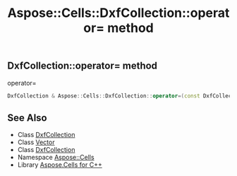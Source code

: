 ﻿---
title: Aspose::Cells::DxfCollection::operator= method
linktitle: operator=
second_title: Aspose.Cells for C++ API Reference
description: 'Aspose::Cells::DxfCollection::operator= method. operator= in C++.'
type: docs
weight: 300
url: /cpp/aspose.cells/dxfcollection/operator_asm/
---
## DxfCollection::operator= method


operator=

```cpp
DxfCollection & Aspose::Cells::DxfCollection::operator=(const DxfCollection &src)
```

## See Also

* Class [DxfCollection](../)
* Class [Vector](../../vector/)
* Class [DxfCollection](../)
* Namespace [Aspose::Cells](../../)
* Library [Aspose.Cells for C++](../../../)
